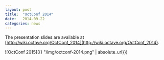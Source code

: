 ```yaml
---
layout: post
title:  "OctConf 2014"
date:   2014-09-22
categories: news
---
```


The presentation slides are available at
[http://wiki.octave.org/OctConf_2014](http://wiki.octave.org/OctConf_2014).

![OctConf 2015]({{ "/img/octconf-2014.png" | absolute_url}})
